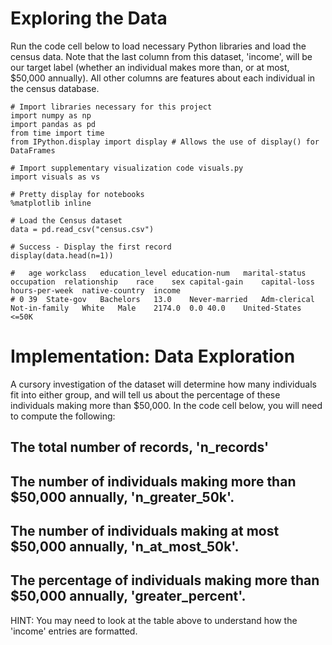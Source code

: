 # Exploring the Data
Run the code cell below to load necessary Python libraries and load the census data. Note that the last column from this dataset, 'income', will be our target label (whether an individual makes more than, or at most, $50,000 annually). All other columns are features about each individual in the census database.

```
# Import libraries necessary for this project
import numpy as np
import pandas as pd
from time import time
from IPython.display import display # Allows the use of display() for DataFrames

# Import supplementary visualization code visuals.py
import visuals as vs

# Pretty display for notebooks
%matplotlib inline

# Load the Census dataset
data = pd.read_csv("census.csv")

# Success - Display the first record
display(data.head(n=1))
```

```
# 	age	workclass	education_level	education-num	marital-status	occupation	relationship	race	sex	capital-gain	capital-loss	hours-per-week	native-country	income
# 0	39	State-gov	Bachelors	13.0	Never-married	Adm-clerical	Not-in-family	White	Male	2174.0	0.0	40.0	United-States	<=50K
```

# Implementation: Data Exploration

A cursory investigation of the dataset will determine how many individuals fit into either group, and will tell us about the percentage of these individuals making more than \$50,000. In the code cell below, you will need to compute the following:

## The total number of records, 'n_records'
## The number of individuals making more than \$50,000 annually, 'n_greater_50k'.
## The number of individuals making at most \$50,000 annually, 'n_at_most_50k'.
## The percentage of individuals making more than \$50,000 annually, 'greater_percent'.
HINT: You may need to look at the table above to understand how the 'income' entries are formatted.
